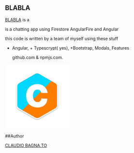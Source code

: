 ## BLABLA

[BLABLA][chrome-store-url] is a 

is a chatting app 
using Firestore AngularFire and Angular

 
 
 
 this code is written by a team of myself using these stuff
 
+ Angular, + Typescrypt( yes), +Bootstrap, Modals, Features
 
  github.com & npmjs.com.

<img src="images/FL-logo.png" width="42%"/>

##Author

[CLAUDIO BAGNA.TO](http://claudiobagnato.com/)

[chrome-store-url]:[http://github.com/cercatore/STMANAGE]

